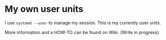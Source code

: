 My own user units
=================

I use `systemd --user` to manage my session.
This is my currently user units.

More information and a HOW-TO can be found on Wiki. (Write in progress)
